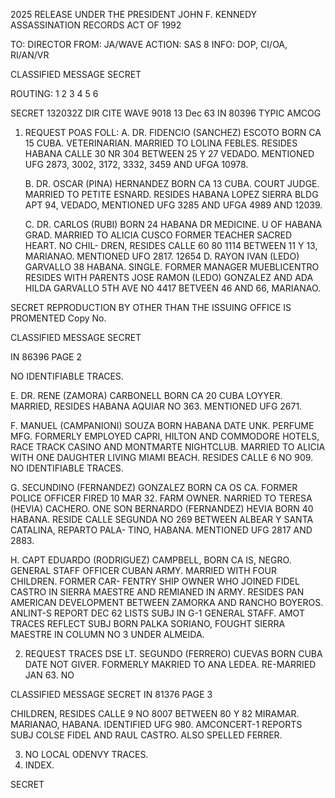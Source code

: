 2025 RELEASE UNDER THE PRESIDENT JOHN F. KENNEDY ASSASSINATION RECORDS ACT OF 1992

TO: DIRECTOR
FROM: JA/WAVE
ACTION: SAS 8
INFO: DOP, CI/OA, RI/AN/VR

CLASSIFIED MESSAGE
SECRET

ROUTING:
1 2 3 4
5 6

SECRET 132032Z
DIR CITE WAVE 9018 13 Dec 63 IN 80396
TYPIC AMCOG

1. REQUEST POAS FOLL:
   A. DR. FIDENCIO (SANCHEZ) ESCOTO BORN CA 15 CUBA. VETERINARIAN. MARRIED TO LOLINA FEBLES. RESIDES HABANA CALLE 30 NR 304 BETWEEN 25 Y 27 VEDADO. MENTIONED UFG 2873, 3002, 3172, 3332, 3459 AND UFGA 10978.

   B. DR. OSCAR (PINA) HERNANDEZ BORN CA 13 CUBA. COURT JUDGE. MARRIED TO PETITE ESNARD. RESIDES HABANA LOPEZ SIERRA BLDG APT 94, VEDADO, MENTIONED UFG 3285 AND UFGA 4989 AND 12039.

   C. DR. CARLOS (RUBI) BORN 24 HABANA DR MEDICINE. U OF HABANA GRAD. MARRIED TO ALICIA CUSCO FORMER TEACHER SACRED HEART. NO CHIL- DREN, RESIDES CALLE 60 80 1114 BETWEEN 11 Y 13, MARIANAO. MENTIONED UFO 2817.
   12654
   D. RAYON IVAN (LEDO) GARVALLO 38 HABANA. SINGLE. FORMER MANAGER MUEBLICENTRO RESIDES WITH PARENTS JOSE RAMON (LEDO) GONZALEZ AND ADA HILDA GARVALLO 5TH AVE NO 4417 BETVEEN 46 AND 66, MARIANAO.

SECRET
REPRODUCTION BY OTHER THAN THE ISSUING OFFICE IS PROMENTED
Copy No.

CLASSIFIED MESSAGE
SECRET

IN 86396 PAGE 2

NO IDENTIFIABLE TRACES.

E. DR. RENE (ZAMORA) CARBONELL BORN CA 20 CUBA LOYYER. MARRIED, RESIDES HABANA AQUIAR NO 363. MENTIONED UFG 2671.

F. MANUEL (CAMPANIONI) SOUZA BORN HABANA DATE UNK. PERFUME MFG. FORMERLY EMPLOYED CAPRI, HILTON AND COMMODORE HOTELS, RACE TRACK CASINO AND MONTMARTE NIGHTCLUB. MARRIED TO ALICIA WITH ONE DAUGHTER LIVING MIAMI BEACH. RESIDES CALLE 6 NO 909. NO IDENTIFIABLE TRACES.

G. SECUNDINO (FERNANDEZ) GONZALEZ BORN CA OS CA. FORMER POLICE OFFICER FIRED 10 MAR 32. FARM OWNER. NARRIED TO TERESA (HEVIA) CACHERO. ONE SON BERNARDO (FERNANDEZ) HEVIA BORN 40 HABANA. RESIDE CALLE SEGUNDA NO 269 BETWEEN ALBEAR Y SANTA CATALINA, REPARTO PALA- TINO, HABANA. MENTIONED UFG 2817 AND 2883.

H. CAPT EDUARDO (RODRIGUEZ) CAMPBELL, BORN CA IS, NEGRO. GENERAL STAFF OFFICER CUBAN ARMY. MARRIED WITH FOUR CHILDREN. FORMER CAR- FENTRY SHIP OWNER WHO JOINED FIDEL CASTRO IN SIERRA MAESTRE AND REMIANED IN ARMY. RESIDES PAN AMERICAN DEVELOPMENT BETWEEN ZAMORKA AND RANCHO BOYEROS. ANLINT-S REPORT DEC 62 LISTS SUBJ IN G-1 GENERAL STAFF. AMOT TRACES REFLECT SUBJ BORN PALKA SORIANO, FOUGHT SIERRA MAESTRE IN COLUMN NO 3 UNDER ALMEIDA.

2. REQUEST TRACES DSE LT. SEGUNDO (FERRERO) CUEVAS BORN CUBA DATE NOT GIVER. FORMERLY MAKRIED TO ANA LEDEA. RE-MARRIED JAN 63. NO

CLASSIFIED MESSAGE
SECRET
IN 81376 PAGE 3

CHILDREN, RESIDES CALLE 9 NO 8007 BETWEEN 80 Y 82 MIRAMAR. MARIANAO, HABANA. IDENTIFIED UFG 980. AMCONCERT-1 REPORTS SUBJ COLSE FIDEL AND RAUL CASTRO. ALSO SPELLED FERRER.

3. NO LOCAL ODENVY TRACES.
4. INDEX.

SECRET
